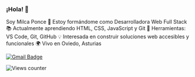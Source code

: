 ### ¡Hola! 👋 
Soy Milca Ponce 
🌱 Estoy formándome como Desarrolladora Web Full Stack 
📚 Actualmente aprendiendo HTML, CSS, JavaScript y Git 
🔧 Herramientas: VS Code, Git, GitHub 
💡 Interesada en construir soluciones web accesibles y funcionales 
🌍 Vivo en Oviedo, Asturias 

[![Gmail Badge](https://img.shields.io/badge/-milcaponce.dev@gmail.com-c14438?style=flat-square&logo=Gmail&logoColor=white&link=mailto:milcaponce.dev@gmail.com)](mailto:milcaponce.dev@gmail.com)

![Views counter](https://komarev.com/ghpvc/?username=milcaponce&color=ff69b4&style=flat-square&abbreviated=true)
